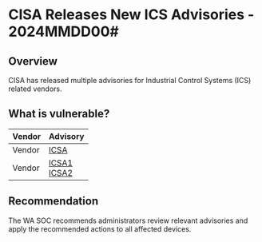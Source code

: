 # CISA Releases New ICS Advisories - 2024MMDD00\#

## Overview

CISA has released multiple advisories for Industrial Control Systems (ICS) related vendors.

## What is vulnerable?

| Vendor | Advisory                          |
| ------ | --------------------------------- |
| Vendor | [ICSA](URL)                       |
| Vendor | [ICSA1](URL1) </br> [ICSA2](URL2) |

## Recommendation

The WA SOC recommends administrators review relevant advisories and apply the recommended actions to all affected devices.
